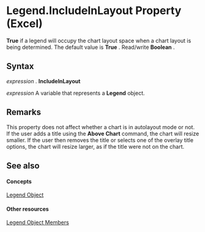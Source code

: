 
# Legend.IncludeInLayout Property (Excel)

 **True** if a legend will occupy the chart layout space when a chart layout is being determined. The default value is **True** . Read/write **Boolean** .


## Syntax

 _expression_ . **IncludeInLayout**

 _expression_ A variable that represents a **Legend** object.


## Remarks

This property does not affect whether a chart is in autolayout mode or not. If the user adds a title using the  **Above Chart** command, the chart will resize smaller. If the user then removes the title or selects one of the overlay title options, the chart will resize larger, as if the title were not on the chart.


## See also


#### Concepts


[Legend Object](9be53984-bc9c-f964-9ab3-be52d3699bd9.md)
#### Other resources


[Legend Object Members](3b5e8714-67b8-9b58-f4c6-61f2b763ee00.md)
